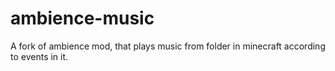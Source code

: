 # ambience-music
A fork of ambience mod, that plays music from folder in minecraft according to events in it.
